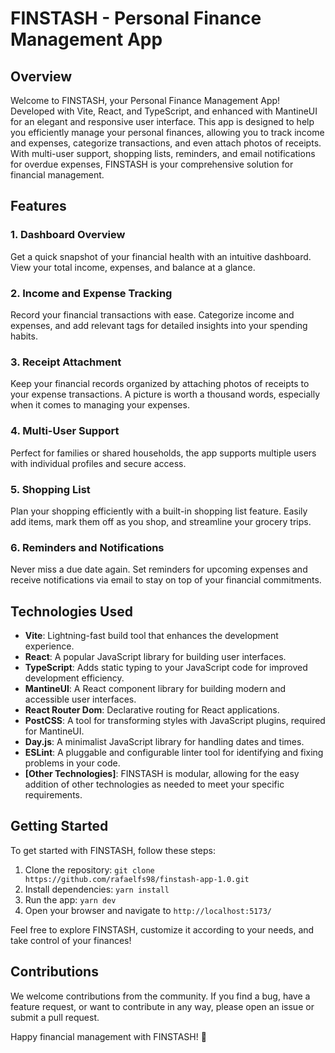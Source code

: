 # FINSTASH - Personal Finance Management App

## Overview

Welcome to FINSTASH, your Personal Finance Management App! Developed with Vite, React, and TypeScript, and enhanced with MantineUI for an elegant and responsive user interface. This app is designed to help you efficiently manage your personal finances, allowing you to track income and expenses, categorize transactions, and even attach photos of receipts. With multi-user support, shopping lists, reminders, and email notifications for overdue expenses, FINSTASH is your comprehensive solution for financial management.

## Features

### 1. Dashboard Overview

Get a quick snapshot of your financial health with an intuitive dashboard. View your total income, expenses, and balance at a glance.

### 2. Income and Expense Tracking

Record your financial transactions with ease. Categorize income and expenses, and add relevant tags for detailed insights into your spending habits.

### 3. Receipt Attachment

Keep your financial records organized by attaching photos of receipts to your expense transactions. A picture is worth a thousand words, especially when it comes to managing your expenses.

### 4. Multi-User Support

Perfect for families or shared households, the app supports multiple users with individual profiles and secure access.

### 5. Shopping List

Plan your shopping efficiently with a built-in shopping list feature. Easily add items, mark them off as you shop, and streamline your grocery trips.

### 6. Reminders and Notifications

Never miss a due date again. Set reminders for upcoming expenses and receive notifications via email to stay on top of your financial commitments.

## Technologies Used

- **Vite**: Lightning-fast build tool that enhances the development experience.
- **React**: A popular JavaScript library for building user interfaces.
- **TypeScript**: Adds static typing to your JavaScript code for improved development efficiency.
- **MantineUI**: A React component library for building modern and accessible user interfaces.
- **React Router Dom**: Declarative routing for React applications.
- **PostCSS**: A tool for transforming styles with JavaScript plugins, required for MantineUI.
- **Day.js**: A minimalist JavaScript library for handling dates and times.
- **ESLint**: A pluggable and configurable linter tool for identifying and fixing problems in your code.
- **[Other Technologies]**: FINSTASH is modular, allowing for the easy addition of other technologies as needed to meet your specific requirements.

## Getting Started

To get started with FINSTASH, follow these steps:

1. Clone the repository: `git clone https://github.com/rafaelfs98/finstash-app-1.0.git`
2. Install dependencies: `yarn install`
3. Run the app: `yarn dev`
4. Open your browser and navigate to `http://localhost:5173/`

Feel free to explore FINSTASH, customize it according to your needs, and take control of your finances!

## Contributions

We welcome contributions from the community. If you find a bug, have a feature request, or want to contribute in any way, please open an issue or submit a pull request.

Happy financial management with FINSTASH! 🚀
